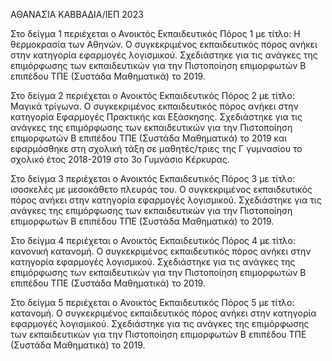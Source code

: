 ΑΘΑΝΑΣΙΑ ΚΑΒΒΑΔΙΑ/ΙΕΠ 2023

Στο δείγμα 1 περιέχεται ο Ανοικτός Εκπαιδευτικός Πόρος 1 με τίτλο: Η θερμοκρασία των Αθηνών. Ο συγκεκριμένος εκπαιδευτικός πόρος ανήκει στην κατηγορία εφαρμογές λογισμικού. Σχεδιάστηκε για τις ανάγκες της επιμόρφωσης των εκπαιδευτικών για την Πιστοποίηση επιμορφωτών Β επιπέδου ΤΠΕ (Συστάδα Μαθηματικά) το 2019.

Στο δείγμα 2 περιέχεται ο Ανοικτός Εκπαιδευτικός Πόρος 2 με τίτλο: Μαγικά τρίγωνα. Ο συγκεκριμένος εκπαιδευτικός πόρος ανήκει στην κατηγορία Εφαρμογές Πρακτικής και Εξάσκησης. Σχεδιάστηκε για τις ανάγκες της επιμόρφωσης των εκπαιδευτικών για την Πιστοποίηση επιμορφωτών Β επιπέδου ΤΠΕ (Συστάδα Μαθηματικά) το 2019 και εφαρμόσθηκε στη σχολική τάξη σε μαθητές/τριες της Γ γυμνασίου το σχολικό έτος 2018-2019 στο 3ο Γυμνάσιο Κέρκυρας.

Στο δείγμα 3 περιέχεται ο Ανοικτός Εκπαιδευτικός Πόρος 3 με τίτλο: ισοσκελές με μεσοκάθετο πλευράς του. Ο συγκεκριμένος εκπαιδευτικός πόρος ανήκει στην κατηγορία εφαρμογές λογισμικού. Σχεδιάστηκε για τις ανάγκες της επιμόρφωσης των εκπαιδευτικών για την Πιστοποίηση επιμορφωτών Β επιπέδου ΤΠΕ (Συστάδα Μαθηματικά) το 2019.

Στο δείγμα 4 περιέχεται ο Ανοικτός Εκπαιδευτικός Πόρος 4 με τίτλο: κανονική κατανομή. Ο συγκεκριμένος εκπαιδευτικός πόρος ανήκει στην κατηγορία εφαρμογές λογισμικού. Σχεδιάστηκε για τις ανάγκες της επιμόρφωσης των εκπαιδευτικών για την Πιστοποίηση επιμορφωτών Β επιπέδου ΤΠΕ (Συστάδα Μαθηματικά) το 2019.

Στο δείγμα 5 περιέχεται ο Ανοικτός Εκπαιδευτικός Πόρος 5 με τίτλο: κατανομή. Ο συγκεκριμένος εκπαιδευτικός πόρος ανήκει στην κατηγορία εφαρμογές λογισμικού. Σχεδιάστηκε για τις ανάγκες της επιμόρφωσης των εκπαιδευτικών για την Πιστοποίηση επιμορφωτών Β επιπέδου ΤΠΕ (Συστάδα Μαθηματικά) το 2019.

